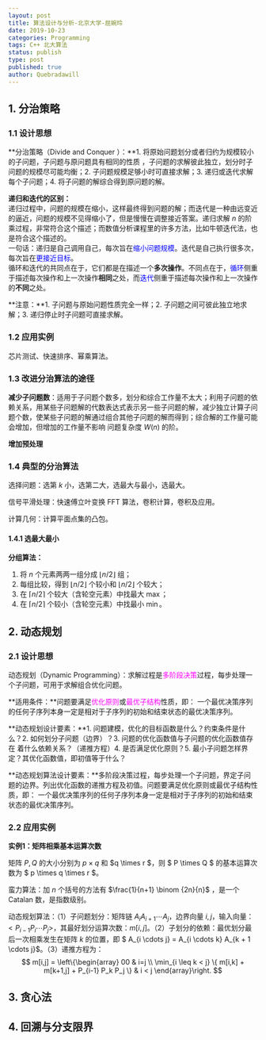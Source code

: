 ```yaml
---
layout: post
title: 算法设计与分析-北京大学-屈婉玲
date: 2019-10-23
categories: Programming
tags: C++ 北大算法
status: publish
type: post
published: true
author: Quebradawill
---
```


## 1. 分治策略

### 1.1 设计思想

**分治策略（Divide and Conquer ）：**1. 将原始问题划分或者归约为规模较小的子问题，子问题与原问题具有相同的性质 ，子问题的求解彼此独立，划分时子问题的规模尽可能均衡；2. 子问题规模足够小时可直接求解；3. 递归或迭代求解每个子问题；4. 将子问题的解综合得到原问题的解。

**递归和迭代的区别：**<br>
递归过程中，问题的规模在缩小，这样最终得到问题的解；而迭代是一种由远变近的逼近，问题的规模不见得缩小了，但是慢慢在调整接近答案。递归求解 $n$ 的阶乘过程，非常符合这个描述；而数值分析课程里的许多方法，比如牛顿迭代法，也是符合这个描述的。<br>
一句话：递归是自己调用自己，每次旨在<font color='blue'>缩小问题规模</font>。迭代是自己执行很多次，每次旨在<font color='blue'>更接近目标</font>。<br>
循环和迭代的共同点在于，它们都是在描述一个**多次操作**。不同点在于，<font color='blue'>循环</font>侧重于描述每次操作和上一次操作**相同**之处，而<font color='blue'>迭代</font>侧重于描述每次操作和上一次操作的**不同**之处。

**注意：**1. 子问题与原始问题性质完全一样；2. 子问题之间可彼此独立地求解；3. 递归停止时子问题可直接求解。

### 1.2 应用实例

芯片测试、快速排序、幂乘算法。

### 1.3 改进分治算法的途径

**减少子问题数**：适用于子问题个数多，划分和综合工作量不太大；利用子问题的依赖关系，用某些子问题解的代数表达式表示另一些子问题的解，减少独立计算子问题个数，使某些子问题的解通过组合其他子问题的解而得到；综合解的工作量可能会增加，但增加的工作量不影响 问题复杂度 $W(n)$ 的阶。

**增加预处理**

### 1.4 典型的分治算法

选择问题：选第 $k$ 小，选第二大，选最大与最小，选最大。

信号平滑处理：快速傅立叶变换 FFT 算法，卷积计算，卷积及应用。

计算几何：计算平面点集的凸包。

#### 1.4.1 选最大最小

**分组算法：**

1. 将 $n$ 个元素两两一组分成 $\lfloor n/2 \rfloor$ 组；
2. 每组比较，得到 $\lfloor n/2 \rfloor$ 个较小和 $\lfloor n/2 \rfloor$ 个较大；
3. 在 $\lceil n/2 \rceil$ 个较大（含轮空元素）中找最大 $\max$；
4. 在 $\lceil n/2 \rceil$ 个较小（含轮空元素）中找最小 $\min$。



## 2. 动态规划

### 2.1 设计思想

动态规划（Dynamic Programming）：求解过程是<font color='magenta'>多阶段决策</font>过程，每步处理一个子问题，可用于求解组合优化问题。

**适用条件：**问题要满足<font color='magenta'>优化原则</font>或<font color='magenta'>最优子结构</font>性质，即： 一个最优决策序列的任何子序列本身一定是相对于子序列的初始和结束状态的最优决策序列。

**动态规划设计要素：**1. 问题建模，优化的目标函数是什么？约束条件是什么？2. 如何划分子问题（边界）？3. 问题的优化函数值与子问题的优化函数值存在 着什么依赖关系？（递推方程）4. 是否满足优化原则？5. 最小子问题怎样界定？其优化函数值，即初值等于什么？

**动态规划算法设计要素：**多阶段决策过程，每步处理一个子问题，界定子问题的边界。列出优化函数的递推方程及初值。问题要满足优化原则或最优子结构性质，即： 一个最优决策序列的任何子序列本身一定是相对于子序列的初始和结束状态的最优决策序列。

### 2.2 应用实例

**实例1：矩阵相乘基本运算次数**

矩阵 $P,Q$ 的大小分别为 $p\times q$ 和 $q \times r $，则 $ P \times Q $ 的基本运算次数为 $ p \times q \times r $。

蛮力算法：加 $n$ 个括号的方法有 $\frac{1}{n+1} \binom {2n}{n}$ ，是一个 Catalan 数，是指数级别。

动态规划算法：（1）子问题划分：矩阵链 $A_i A_{i+1} \cdots A_j$，边界向量 $i,j$，输入向量：$<P_{i-1} P_i \cdots P_j>$，其最好划分运算次数：$m[i,j]$。（2）子划分的依赖：最优划分最后一次相乘发生在矩阵 $k$ 的位置，即 $ A_{i \cdots j} = A_{i \cdots k} A_{k + 1 \cdots j}$。（3）递推方程为：
$$
m[i,j] = \left\{\begin{array}
00 & i=j \\ 
\min_{i \leq k < j} \{ m[i,k] + m[k+1,j] + P_{i-1} P_k P_j \} & i < j
\end{array}\right.
$$


## 3. 贪心法

## 4. 回溯与分支限界